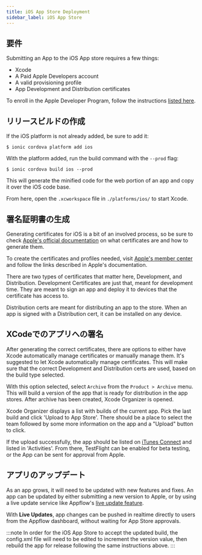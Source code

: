 ```yaml
---
title: iOS App Store Deployment
sidebar_label: iOS App Store
---
```


<head>
  <title>iOS App Storeでのリリース: Apple App Store Deployment for Ionic</title>
  <meta
    name="description"
    content="Review the requirements to publish an Ionic app to the Apple iOS App Store. Learn to generate a release build and other necessary steps for deployment."
  />
</head>

## 要件

Submitting an App to the iOS App store requires a few things:

- Xcode
- A Paid Apple Developers account
- A valid provisioning profile
- App Development and Distribution certificates

To enroll in the Apple Developer Program, follow the instructions [listed here](https://developer.apple.com/programs/).

## リリースビルドの作成

If the iOS platform is not already added, be sure to add it:

```shell
$ ionic cordova platform add ios
```

With the platform added, run the build command with the `--prod` flag:

```shell
$ ionic cordova build ios --prod
```

This will generate the minified code for the web portion of an app and copy it over the iOS code base.

From here, open the `.xcworkspace` file in `./platforms/ios/` to start Xcode.

## 署名証明書の生成

Generating certificates for iOS is a bit of an involved process, so be sure to check [Apple's official documentation](https://help.apple.com/xcode/mac/current/#/dev3a05256b8) on what certificates are and how to generate them.

To create the certificates and profiles needed, visit [Apple's member center](https://developer.apple.com/membercenter) and follow the links described in Apple's documentation.

There are two types of certificates that matter here, Development, and Distribution. Development Certificates are just that, meant for development time. They are meant to sign an app and deploy it to devices that the certificate has access to.

Distribution certs are meant for distributing an app to the store. When an app is signed with a Distribution cert, it can be installed on any device.

## XCodeでのアプリへの署名

After generating the correct certificates, there are options to either have Xcode automatically manage certificates or manually manage them. It's suggested to let Xcode automatically manage certificates. This will make sure that the correct Development and Distribution certs are used, based on the build type selected.

With this option selected, select `Archive` from the `Product > Archive` menu. This will build a version of the app that is ready for distribution in the app stores. After archive has been created, Xcode Organizer is opened.

Xcode Organizer displays a list with builds of the current app. Pick the last build and click 'Upload to App Store'.
There should be a place to select the team followed by some more information on the app and a "Upload" button to click.

If the upload successfully, the app should be listed on [iTunes Connect](https://itunesconnect.apple.com) and listed in 'Activities'.
From there, TestFlight can be enabled for beta testing, or the App can be sent for approval from Apple.

## アプリのアップデート

As an app grows, it will need to be updated with new features and fixes.
An app can be updated by either submitting a new version to Apple, or by using a live update service like Appflow's <a href="https://ionic.io/docs/appflow/deploy/intro" target="_blank">live update feature</a>.

With <strong>Live Updates</strong>, app changes can be pushed in realtime directly to users from the Appflow dashboard, without waiting for App Store approvals.

:::note
In order for the iOS App Store to accept the updated build, the config.xml file will need to be edited to increment the version value, then rebuild the app for release following the same instructions above.
:::

